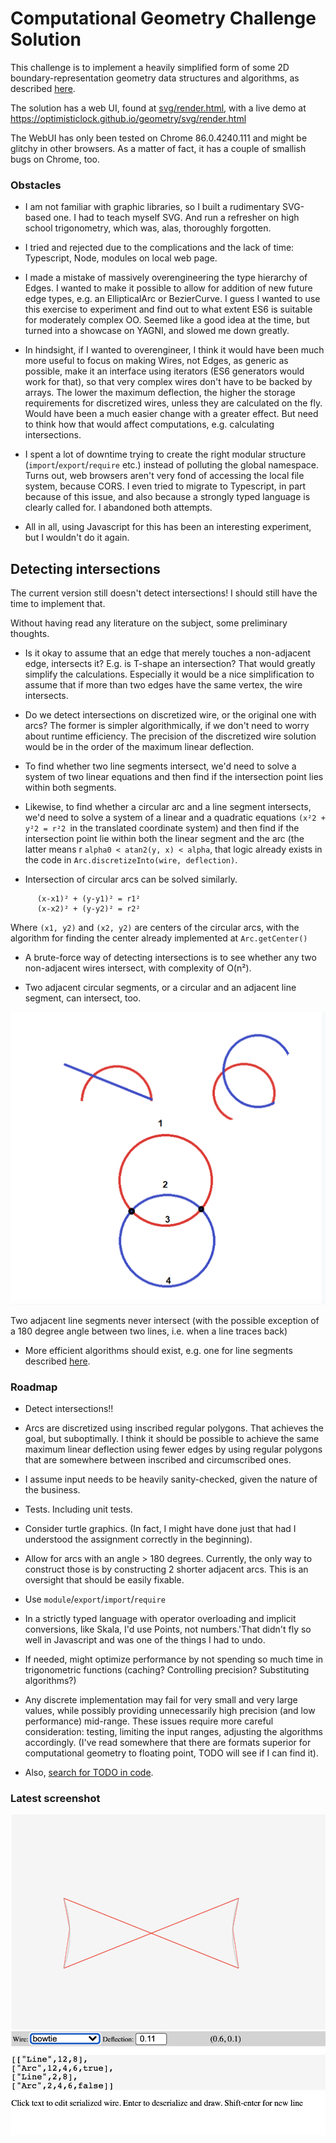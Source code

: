 

# Computational Geometry Challenge Solution

This challenge is to implement a heavily simplified form of some 2D
boundary-representation geometry data structures and algorithms, as described [here](docs/GeometryTakeHome.md).

The solution has a web UI, found at [svg/render.html](svg/render.html), with a live demo at https://optimisticlock.github.io/geometry/svg/render.html  

The WebUI has only been tested on Chrome 86.0.4240.111 and might be glitchy in other browsers. As a matter of fact, it has a couple of smallish bugs on Chrome, too.

### Obstacles

* I am not familiar with graphic libraries, so I built a rudimentary SVG-based one. I had to teach myself SVG. And run a refresher on high school trigonometry, which was, alas, thoroughly forgotten.

* I tried and rejected due to the complications and the lack of time: Typescript, Node, modules on local web page. 

* I made a mistake of massively overengineering the type hierarchy of Edges. I wanted to make it possible to allow for addition of new future edge types, e.g. an EllipticalArc or BezierCurve. I guess I wanted to use this exercise to experiment and find out to what extent ES6 is suitable for moderately complex OO. Seemed like a good idea at the time, but turned into a showcase on YAGNI, and slowed me down greatly. 

* In hindsight, if I wanted to overengineer, I think it would have been much more useful to focus on making Wires, not Edges, as generic as possible, make it an interface using iterators (ES6 generators would work for that), so that very complex wires don't have to be backed by arrays. The lower the maximum deflection, the higher the storage requirements for discretized wires, unless they are calculated on the fly. Would have been a much easier change with a greater effect. But need to think how that would affect computations, e.g. calculating intersections.

* I spent a lot of downtime trying to create the right modular structure  (`import`/`export`/`require` etc.) instead of polluting the global namespace. Turns out, web browsers aren't very fond of accessing the local file system, because CORS. I even tried to migrate to Typescript, in part because of this issue, and also because a strongly typed language is clearly called for. I abandoned both attempts.

* All in all, using Javascript for this has been an interesting experiment, but I wouldn't do it again.


## Detecting intersections

  The current version still doesn't detect intersections! I should still have the time to implement that.
  
  Without having read any literature on the subject, some preliminary thoughts. 
  
  * Is it okay to assume that an edge that merely touches a non-adjacent edge, intersects it? E.g. is T-shape an intersection? That would greatly simplify the calculations. Especially it would be a nice simplification to assume that if more than two edges have the same vertex, the wire intersects.

  * Do we detect intersections on discretized wire, or the original one with arcs? The former is simpler algorithmically, if we don't need to worry about runtime efficiency. The precision of the discretized wire solution would be in the order of the maximum linear deflection. 

  * To find whether two line segments intersect, we'd need to solve a system of two linear equations and then find if the intersection point lies within both segments.
  
  * Likewise, to find whether a circular arc and a line segment intersects, we'd need to solve a system of a linear and a quadratic equations `(x²2 + y²2 = r²2 `in the translated coordinate system) and then find if the intersection point lie within both the linear segment and the arc (the latter means r `alpha0 < atan2(y, x) < alpha`,  that logic already exists in the code in  `Arc.discretizeInto(wire, deflection)`. 
  
  * Intersection of circular arcs can be solved similarly. 
````
      (x-x1)² + (y-y1)² = r1²
      (x-x2)² + (y-y2)² = r2²
````  
  Where `(x1, y2)` and `(x2, y2)` are centers of the circular arcs, with the algorithm for finding the center already implemented at `Arc.getCenter()`
  
  * A brute-force way of detecting intersections is to see whether any two non-adjacent wires intersect, with complexity of O(n²).
    
  * Two adjacent circular segments, or a circular and an adjacent line segment, can intersect, too. 
  
  ![illustrtion](docs/Arcs.png)
  
  Two adjacent line segments never intersect (with the possible exception of a 180 degree angle between two lines, i.e. when a line traces back)
  
  * More efficient algorithms should exist, e.g. one for line segments described  [here](http://geomalgorithms.com/a09-_intersect-3.html#:~:text=Simple%20Polygons,-(A)%20Test%20if&text=The%20Shamos%2DHoey%20algorithm%20can,polygon%20is%20simple%20or%20not.&text=Nevertheless%2C%20there%20have%20often%20been,include%20a%20complete%20standalone%20algorithm).
  


### Roadmap

* Detect intersections!!

* Arcs are discretized using inscribed regular polygons. That achieves the goal, but suboptimally. I think it should be possible to achieve the same maximum linear deflection using fewer edges by using regular polygons that are somewhere between inscribed and circumscribed ones. 

* I assume input needs to be heavily sanity-checked, given the nature of the business.

* Tests. Including unit tests.

* Consider turtle graphics. (In fact, I  might have done just that had I understood the assignment correctly in the beginning).

* Allow for arcs with an angle > 180 degrees. Currently, the only way to construct those is by constructing 2 shorter adjacent arcs. This is an oversight that should be easily fixable.
 
* Use `module`/`export`/`import`/`require`

* In a strictly typed language with operator overloading and implicit conversions, like Skala, I'd use Points, not numbers.'That didn't fly so well in Javascript and was one of the things I had to undo.

* If needed, might optimize performance by not spending so much time in trigonometric functions (caching? Controlling precision? Substituting algorithms?)

* Any discrete implementation may fail for very small and very large values, while possibly providing unnecessarily high precision (and low performance) mid-range. These issues require more careful consideration: testing, limiting the input ranges, adjusting the algorithms accordingly. (I've read somewhere that there are formats superior for computational geometry to floating point, TODO will see if I can find it).

* Also, [search for TODO in code](https://github.com/OptimisticLock/geometry/search?q=TODO).

### Latest screenshot

![Snapshot](docs/snapshot.png)    
    
